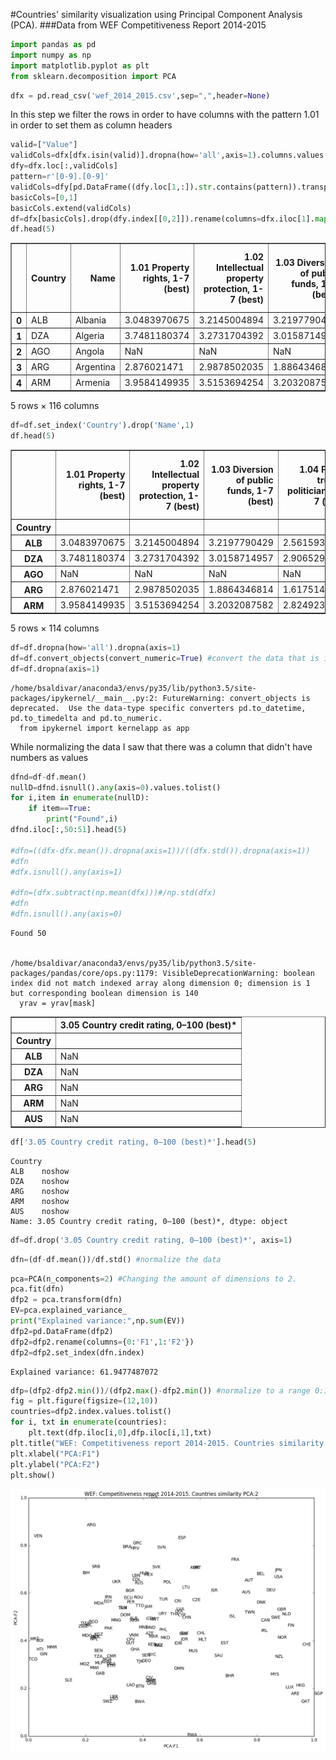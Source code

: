 #Countries' similarity visualization using Principal Component Analysis (PCA). 
###Data from WEF Competitiveness Report 2014-2015

```python
import pandas as pd
import numpy as np
import matplotlib.pyplot as plt
from sklearn.decomposition import PCA
```


```python
dfx = pd.read_csv('wef_2014_2015.csv',sep=",",header=None)
```

In this step we filter the rows in order to have columns with the pattern 1.01 in order to set them as column headers


```python
valid=["Value"]
validCols=dfx[dfx.isin(valid)].dropna(how='all',axis=1).columns.values.tolist()
dfy=dfx.loc[:,validCols]
pattern=r'[0-9].[0-9]'
validCols=dfy[pd.DataFrame((dfy.loc[1,:]).str.contains(pattern)).transpose()].dropna(how='all',axis=1).columns.values.tolist()
basicCols=[0,1]
basicCols.extend(validCols)
df=dfx[basicCols].drop(dfy.index[[0,2]]).rename(columns=dfx.iloc[1].map(str.strip)).drop(dfy.index[1]).reset_index().drop('index',1)
df.head(5)
```




<div>
<table border="1" class="dataframe">
  <thead>
    <tr style="text-align: right;">
      <th></th>
      <th>Country</th>
      <th>Name</th>
      <th>1.01 Property rights, 1-7 (best)</th>
      <th>1.02 Intellectual property protection, 1-7 (best)</th>
      <th>1.03 Diversion of public funds, 1-7 (best)</th>
      <th>1.04 Public trust in politicians, 1-7 (best)</th>
      <th>1.05 Irregular payments and bribes, 1-7 (best)</th>
      <th>1.06 Judicial independence, 1-7 (best)</th>
      <th>1.07 Favoritism in decisions of government officials, 1-7 (best)</th>
      <th>1.08 Wastefulness of government spending, 1-7 (best)</th>
      <th>...</th>
      <th>11.06 Control of international distribution, 1-7 (best)</th>
      <th>11.08 Extent of marketing, 1-7 (best)</th>
      <th>11.05 Value chain breadth, 1-7 (best)</th>
      <th>12.01 Capacity for innovation, 1-7 (best)</th>
      <th>12.02 Quality of scientific research institutions, 1-7 (best)</th>
      <th>12.03 Company spending on R&amp;D, 1-7 (best)</th>
      <th>12.04 University-industry collaboration in R&amp;D, 1-7 (best)</th>
      <th>12.05 Gov’t procurement of advanced tech products, 1-7 (best)</th>
      <th>12.06 Availability of scientists and engineers, 1-7 (best)</th>
      <th>12.07 PCT patents, applications/million pop.*</th>
    </tr>
  </thead>
  <tbody>
    <tr>
      <th>0</th>
      <td>ALB</td>
      <td>Albania</td>
      <td>3.0483970675</td>
      <td>3.2145004894</td>
      <td>3.2197790429</td>
      <td>2.5615939877</td>
      <td>3.7359721026</td>
      <td>2.6354204428</td>
      <td>3.3630807486</td>
      <td>3.2821955775</td>
      <td>...</td>
      <td>3.3817044166</td>
      <td>4.0860253711</td>
      <td>2.8289337475</td>
      <td>3.5797459524</td>
      <td>2.2811480384</td>
      <td>2.8535667253</td>
      <td>2.3393567634</td>
      <td>3.829768256</td>
      <td>3.2388779869</td>
      <td>0.1775568182</td>
    </tr>
    <tr>
      <th>1</th>
      <td>DZA</td>
      <td>Algeria</td>
      <td>3.7481180374</td>
      <td>3.2731704392</td>
      <td>3.0158714957</td>
      <td>2.9065298248</td>
      <td>3.0992395296</td>
      <td>3.3371476026</td>
      <td>3.0747549534</td>
      <td>3.0641334298</td>
      <td>...</td>
      <td>3.3761983507</td>
      <td>3.4653590579</td>
      <td>3.2538325621</td>
      <td>3.2583286854</td>
      <td>2.9862876819</td>
      <td>2.5710069782</td>
      <td>2.2643380489</td>
      <td>3.0567202669</td>
      <td>3.9200354619</td>
      <td>0.1816115165</td>
    </tr>
    <tr>
      <th>2</th>
      <td>AGO</td>
      <td>Angola</td>
      <td>NaN</td>
      <td>NaN</td>
      <td>NaN</td>
      <td>NaN</td>
      <td>NaN</td>
      <td>NaN</td>
      <td>NaN</td>
      <td>NaN</td>
      <td>...</td>
      <td>NaN</td>
      <td>NaN</td>
      <td>NaN</td>
      <td>NaN</td>
      <td>NaN</td>
      <td>NaN</td>
      <td>NaN</td>
      <td>NaN</td>
      <td>NaN</td>
      <td>NaN</td>
    </tr>
    <tr>
      <th>3</th>
      <td>ARG</td>
      <td>Argentina</td>
      <td>2.876021471</td>
      <td>2.9878502035</td>
      <td>1.8864346814</td>
      <td>1.617514298</td>
      <td>2.8935715256</td>
      <td>2.4380000544</td>
      <td>1.7301915836</td>
      <td>1.4532491371</td>
      <td>...</td>
      <td>3.3793498945</td>
      <td>4.3921181107</td>
      <td>3.6233684635</td>
      <td>3.8884128284</td>
      <td>4.36840312</td>
      <td>2.886038537</td>
      <td>3.635343996</td>
      <td>2.5022778368</td>
      <td>3.495813942</td>
      <td>1.2910076123</td>
    </tr>
    <tr>
      <th>4</th>
      <td>ARM</td>
      <td>Armenia</td>
      <td>3.9584149935</td>
      <td>3.5153694254</td>
      <td>3.2032087582</td>
      <td>2.8249232295</td>
      <td>3.8567736114</td>
      <td>2.9612802824</td>
      <td>3.1093125571</td>
      <td>3.0133635063</td>
      <td>...</td>
      <td>3.3716402711</td>
      <td>3.5937898364</td>
      <td>3.6042720463</td>
      <td>3.7573862218</td>
      <td>3.1556111803</td>
      <td>2.8202464198</td>
      <td>3.051862476</td>
      <td>2.8478611599</td>
      <td>4.1120688078</td>
      <td>3.7336177995</td>
    </tr>
  </tbody>
</table>
<p>5 rows × 116 columns</p>
</div>




```python
df=df.set_index('Country').drop('Name',1)
df.head(5)
```




<div>
<table border="1" class="dataframe">
  <thead>
    <tr style="text-align: right;">
      <th></th>
      <th>1.01 Property rights, 1-7 (best)</th>
      <th>1.02 Intellectual property protection, 1-7 (best)</th>
      <th>1.03 Diversion of public funds, 1-7 (best)</th>
      <th>1.04 Public trust in politicians, 1-7 (best)</th>
      <th>1.05 Irregular payments and bribes, 1-7 (best)</th>
      <th>1.06 Judicial independence, 1-7 (best)</th>
      <th>1.07 Favoritism in decisions of government officials, 1-7 (best)</th>
      <th>1.08 Wastefulness of government spending, 1-7 (best)</th>
      <th>1.09 Burden of government regulation, 1-7 (best)</th>
      <th>1.10 Efficiency of legal framework in settling disputes, 1-7 (best)</th>
      <th>...</th>
      <th>11.06 Control of international distribution, 1-7 (best)</th>
      <th>11.08 Extent of marketing, 1-7 (best)</th>
      <th>11.05 Value chain breadth, 1-7 (best)</th>
      <th>12.01 Capacity for innovation, 1-7 (best)</th>
      <th>12.02 Quality of scientific research institutions, 1-7 (best)</th>
      <th>12.03 Company spending on R&amp;D, 1-7 (best)</th>
      <th>12.04 University-industry collaboration in R&amp;D, 1-7 (best)</th>
      <th>12.05 Gov’t procurement of advanced tech products, 1-7 (best)</th>
      <th>12.06 Availability of scientists and engineers, 1-7 (best)</th>
      <th>12.07 PCT patents, applications/million pop.*</th>
    </tr>
    <tr>
      <th>Country</th>
      <th></th>
      <th></th>
      <th></th>
      <th></th>
      <th></th>
      <th></th>
      <th></th>
      <th></th>
      <th></th>
      <th></th>
      <th></th>
      <th></th>
      <th></th>
      <th></th>
      <th></th>
      <th></th>
      <th></th>
      <th></th>
      <th></th>
      <th></th>
      <th></th>
    </tr>
  </thead>
  <tbody>
    <tr>
      <th>ALB</th>
      <td>3.0483970675</td>
      <td>3.2145004894</td>
      <td>3.2197790429</td>
      <td>2.5615939877</td>
      <td>3.7359721026</td>
      <td>2.6354204428</td>
      <td>3.3630807486</td>
      <td>3.2821955775</td>
      <td>4.5200337922</td>
      <td>2.8086160083</td>
      <td>...</td>
      <td>3.3817044166</td>
      <td>4.0860253711</td>
      <td>2.8289337475</td>
      <td>3.5797459524</td>
      <td>2.2811480384</td>
      <td>2.8535667253</td>
      <td>2.3393567634</td>
      <td>3.829768256</td>
      <td>3.2388779869</td>
      <td>0.1775568182</td>
    </tr>
    <tr>
      <th>DZA</th>
      <td>3.7481180374</td>
      <td>3.2731704392</td>
      <td>3.0158714957</td>
      <td>2.9065298248</td>
      <td>3.0992395296</td>
      <td>3.3371476026</td>
      <td>3.0747549534</td>
      <td>3.0641334298</td>
      <td>3.3042293998</td>
      <td>3.3782367898</td>
      <td>...</td>
      <td>3.3761983507</td>
      <td>3.4653590579</td>
      <td>3.2538325621</td>
      <td>3.2583286854</td>
      <td>2.9862876819</td>
      <td>2.5710069782</td>
      <td>2.2643380489</td>
      <td>3.0567202669</td>
      <td>3.9200354619</td>
      <td>0.1816115165</td>
    </tr>
    <tr>
      <th>AGO</th>
      <td>NaN</td>
      <td>NaN</td>
      <td>NaN</td>
      <td>NaN</td>
      <td>NaN</td>
      <td>NaN</td>
      <td>NaN</td>
      <td>NaN</td>
      <td>NaN</td>
      <td>NaN</td>
      <td>...</td>
      <td>NaN</td>
      <td>NaN</td>
      <td>NaN</td>
      <td>NaN</td>
      <td>NaN</td>
      <td>NaN</td>
      <td>NaN</td>
      <td>NaN</td>
      <td>NaN</td>
      <td>NaN</td>
    </tr>
    <tr>
      <th>ARG</th>
      <td>2.876021471</td>
      <td>2.9878502035</td>
      <td>1.8864346814</td>
      <td>1.617514298</td>
      <td>2.8935715256</td>
      <td>2.4380000544</td>
      <td>1.7301915836</td>
      <td>1.4532491371</td>
      <td>2.2087368155</td>
      <td>2.6809355831</td>
      <td>...</td>
      <td>3.3793498945</td>
      <td>4.3921181107</td>
      <td>3.6233684635</td>
      <td>3.8884128284</td>
      <td>4.36840312</td>
      <td>2.886038537</td>
      <td>3.635343996</td>
      <td>2.5022778368</td>
      <td>3.495813942</td>
      <td>1.2910076123</td>
    </tr>
    <tr>
      <th>ARM</th>
      <td>3.9584149935</td>
      <td>3.5153694254</td>
      <td>3.2032087582</td>
      <td>2.8249232295</td>
      <td>3.8567736114</td>
      <td>2.9612802824</td>
      <td>3.1093125571</td>
      <td>3.0133635063</td>
      <td>3.5333453567</td>
      <td>3.3257024446</td>
      <td>...</td>
      <td>3.3716402711</td>
      <td>3.5937898364</td>
      <td>3.6042720463</td>
      <td>3.7573862218</td>
      <td>3.1556111803</td>
      <td>2.8202464198</td>
      <td>3.051862476</td>
      <td>2.8478611599</td>
      <td>4.1120688078</td>
      <td>3.7336177995</td>
    </tr>
  </tbody>
</table>
<p>5 rows × 114 columns</p>
</div>




```python
df=df.dropna(how='all').dropna(axis=1)
df=df.convert_objects(convert_numeric=True) #convert the data that is in a string format to numeric
df=df.dropna(axis=1)
```

    /home/bsaldivar/anaconda3/envs/py35/lib/python3.5/site-packages/ipykernel/__main__.py:2: FutureWarning: convert_objects is deprecated.  Use the data-type specific converters pd.to_datetime, pd.to_timedelta and pd.to_numeric.
      from ipykernel import kernelapp as app


While normalizing the data I saw that there was a column that didn't have numbers as values


```python
dfnd=df-df.mean()
nullD=dfnd.isnull().any(axis=0).values.tolist()
for i,item in enumerate(nullD):
    if item==True:
        print("Found",i)
dfnd.iloc[:,50:51].head(5)

#dfn=((dfx-dfx.mean()).dropna(axis=1))/((dfx.std()).dropna(axis=1))
#dfn
#dfx.isnull().any(axis=1)

#dfn=(dfx.subtract(np.mean(dfx)))#/np.std(dfx)
#dfn
#dfn.isnull().any(axis=0)
```

    Found 50


    /home/bsaldivar/anaconda3/envs/py35/lib/python3.5/site-packages/pandas/core/ops.py:1179: VisibleDeprecationWarning: boolean index did not match indexed array along dimension 0; dimension is 1 but corresponding boolean dimension is 140
      yrav = yrav[mask]





<div>
<table border="1" class="dataframe">
  <thead>
    <tr style="text-align: right;">
      <th></th>
      <th>3.05 Country credit rating, 0–100 (best)*</th>
    </tr>
    <tr>
      <th>Country</th>
      <th></th>
    </tr>
  </thead>
  <tbody>
    <tr>
      <th>ALB</th>
      <td>NaN</td>
    </tr>
    <tr>
      <th>DZA</th>
      <td>NaN</td>
    </tr>
    <tr>
      <th>ARG</th>
      <td>NaN</td>
    </tr>
    <tr>
      <th>ARM</th>
      <td>NaN</td>
    </tr>
    <tr>
      <th>AUS</th>
      <td>NaN</td>
    </tr>
  </tbody>
</table>
</div>




```python
df['3.05 Country credit rating, 0–100 (best)*'].head(5)
```




    Country
    ALB    noshow
    DZA    noshow
    ARG    noshow
    ARM    noshow
    AUS    noshow
    Name: 3.05 Country credit rating, 0–100 (best)*, dtype: object




```python
df=df.drop('3.05 Country credit rating, 0–100 (best)*', axis=1)
```


```python
dfn=(df-df.mean())/df.std() #normalize the data
```


```python
pca=PCA(n_components=2) #Changing the amount of dimensions to 2.
pca.fit(dfn)
dfp2 = pca.transform(dfn)
EV=pca.explained_variance_
print("Explained variance:",np.sum(EV))
dfp2=pd.DataFrame(dfp2)
dfp2=dfp2.rename(columns={0:'F1',1:'F2'})
dfp2=dfp2.set_index(dfn.index)
```

    Explained variance: 61.9477487072



```python
dfp=(dfp2-dfp2.min())/(dfp2.max()-dfp2.min()) #normalize to a range 0:1 to see the plot properly
fig = plt.figure(figsize=(12,10))
countries=dfp2.index.values.tolist()
for i, txt in enumerate(countries):
    plt.text(dfp.iloc[i,0],dfp.iloc[i,1],txt)
plt.title("WEF: Competitiveness report 2014-2015. Countries similarity PCA:2")
plt.xlabel("PCA:F1")
plt.ylabel("PCA:F2")
plt.show()
```


![png](output_12_0.png)


